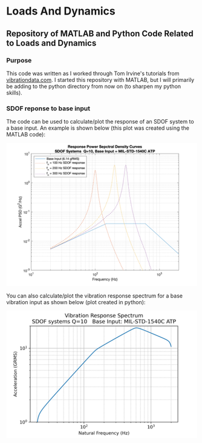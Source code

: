 # Loads And Dynamics
## Repository of MATLAB and Python Code Related to Loads and Dynamics

### Purpose
This code was written as I worked through Tom Irvine's tutorials from [vibrationdata.com](http://www.vibrationdata.com). I started this repository with MATLAB, but I will primarily be adding to the python directory from now on (to sharpen my python skills).

### SDOF reponse to base input
The code can be used to calculate/plot the response of an SDOF system to a base input. An example is shown below (this plot was created using the MATLAB code):

![SDOF_response MATLAB](sdof_responses.png)

You can also calculate/plot the vibration response spectrum for a base vibration input as shown below (plot created in python):

![vrs python](python/vrs_python.png)
